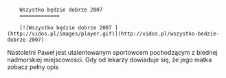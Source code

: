 
        Wszystko będzie dobrze 2007 
        =============
        
        [![Wszystko będzie dobrze 2007 ](http://vidos.pl/images/player.gif)](http://vidos.pl/wszystko-bedzie-dobrze-2007)
        
        
 Nastoletni Paweł jest utalentowanym sportowcem pochodzącym z biednej nadmorskiej miejscowości. Gdy od lekarzy dowiaduje się, że jego matka zobacz pełny opis
    